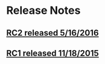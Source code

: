 # Release Notes

## [RC2 released 5/16/2016](https://github.com/dotnet/core/blob/master/release-notes/release-notes-rc2.md)

## [RC1 released 11/18/2015](https://github.com/dotnet/core/blob/master/release-notes/release-notes-rc1.md)
